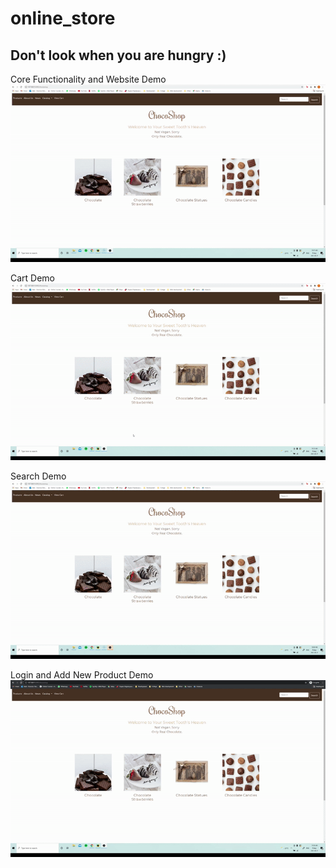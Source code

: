 # online_store
Don't look when you are hungry :)
---------------------------------

Core Functionality and Website Demo
![logo](https://github.com/paneleon/online_store/blob/main/main.gif)

Cart Demo       
![logo](https://github.com/paneleon/online_store/blob/main/cart.gif)

Search Demo         
![logo](https://github.com/paneleon/online_store/blob/main/search.gif)

Login and Add New Product Demo
![logo](https://github.com/paneleon/online_store/blob/main/login.gif)
